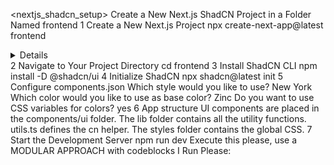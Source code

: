 <nextjs_shadcn_setup> <instructions> <title>How to Set Up a Basic Next.js ShadCN
App in a frontend Folder</title> <description>Create a New Next.js ShadCN
Project in a Folder Named frontend</description> <steps> <step>
<number>1</number> <description>Create a New Next.js Project</description>
<action> <command>npx create-next-app@latest frontend</command> </action>
<details> <item>Create a new directory named frontend.</item> <item>Install the
latest version of Next.js and its dependencies.</item> <item>Set up a basic
project structure with some initial files in the frontend directory.</item>
</details> </step> <step> <number>2</number> <description>Navigate to Your
Project Directory</description> <action> <command>cd frontend</command>
</action> </step> <step> <number>3</number> <description>Install ShadCN
CLI</description> <action> <command>npm install -D @shadcn/ui</command>
</action> </step> <step> <number>4</number> <description>Initialize
ShadCN</description> <action> <command>npx shadcn@latest init</command>
</action> </step> <step> <number>5</number> <description>Configure
components.json</description> <configuration> <question>Which style would you
like to use?</question> <answer>New York</answer> <question>Which color would
you like to use as base color?</question> <answer>Zinc</answer> <question>Do you
want to use CSS variables for colors?</question> <answer>yes</answer>
</configuration> </step> <step> <number>6</number> <description>App
structure</description> <structure> <folder_tree> <![CDATA[
.
├── app
│   ├── layout.tsx
│   └── page.tsx
├── components
│   ├── ui
├── lib
│   └── utils.ts
├── styles
│   └── globals.css
├── next.config.js
├── package.json
├── postcss.config.js
├── tailwind.config.ts
└── tsconfig.json
            ]]> </folder_tree> </structure> <notes> <note>UI components are
placed in the components/ui folder.</note> <note>The lib folder contains all the
utility functions. utils.ts defines the cn helper.</note> <note>The styles
folder contains the global CSS.</note> </notes> </step> <step>
<number>7</number> <description>Start the Development Server</description>
<action> <command>npm run dev</command> </action> </step> </steps>
</instructions>

  <execution>
    <prompt>Execute this please, use a MODULAR APPROACH with codeblocks I Run Please:</prompt>
  </execution>
</nextjs_shadcn_setup>
